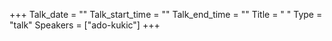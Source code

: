 +++
Talk_date = ""
Talk_start_time = ""
Talk_end_time = ""
Title = " "
Type = "talk"
Speakers = ["ado-kukic"]
+++